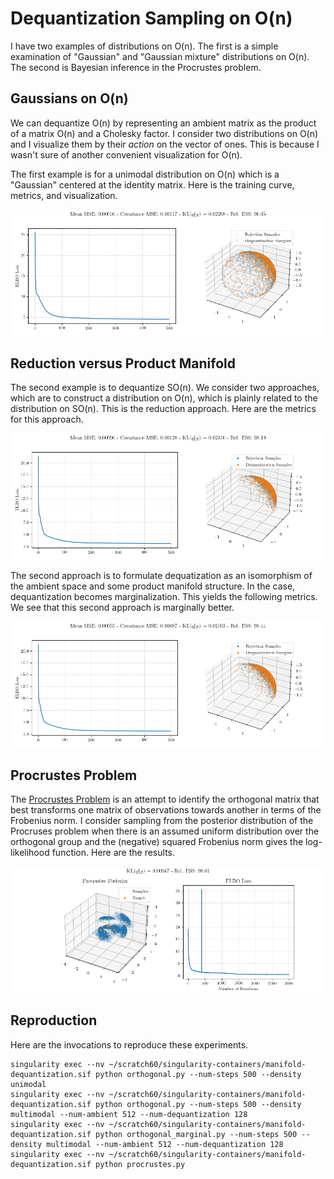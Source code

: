 # Dequantization Sampling on O(n)

I have two examples of distributions on O(n). The first is a simple examination of "Gaussian" and "Gaussian mixture" distributions on O(n). The second is Bayesian inference in the Procrustes problem.

## Gaussians on O(n)

We can dequantize O(n) by representing an ambient matrix as the product of a matrix O(n) and a Cholesky factor. I consider two distributions on O(n) and I visualize them by their *action* on the vector of ones. This is because I wasn't sure of another convenient visualization for O(n).

The first example is for a unimodal distribution on O(n) which is a "Gaussian" centered at the identity matrix. Here is the training curve, metrics, and visualization.

![](images/orthogonal-unimodal.png)

## Reduction versus Product Manifold

The second example is to dequantize SO(n). We consider two approaches, which are to construct a distribution on O(n), which is plainly related to the distribution on SO(n). This is the reduction approach. Here are the metrics for this approach.

![](images/orthogonal-multimodal.png)

The second approach is to formulate dequatization as an isomorphism of the ambient space and some product manifold structure. In the case, dequantization becomes marginalization. This yields the following metrics. We see that this second approach is marginally better.

![](images/orthogonal-marginal-multimodal.png)

## Procrustes Problem

The [Procrustes Problem](https://en.wikipedia.org/wiki/Orthogonal_Procrustes_problem) is an attempt to identify the orthogonal matrix that best transforms one matrix of observations towards another in terms of the Frobenius norm. I consider sampling from the posterior distribution of the Procruses problem when there is an assumed uniform distribution over the orthogonal group and the (negative) squared Frobenius norm gives the log-likelihood function. Here are the results.

![](images/procrustes.png)

## Reproduction

Here are the invocations to reproduce these experiments.

```
singularity exec --nv ~/scratch60/singularity-containers/manifold-dequantization.sif python orthogonal.py --num-steps 500 --density unimodal
singularity exec --nv ~/scratch60/singularity-containers/manifold-dequantization.sif python orthogonal.py --num-steps 500 --density multimodal --num-ambient 512 --num-dequantization 128
singularity exec --nv ~/scratch60/singularity-containers/manifold-dequantization.sif python orthogonal_marginal.py --num-steps 500 --density multimodal --num-ambient 512 --num-dequantization 128
singularity exec --nv ~/scratch60/singularity-containers/manifold-dequantization.sif python procrustes.py
```
